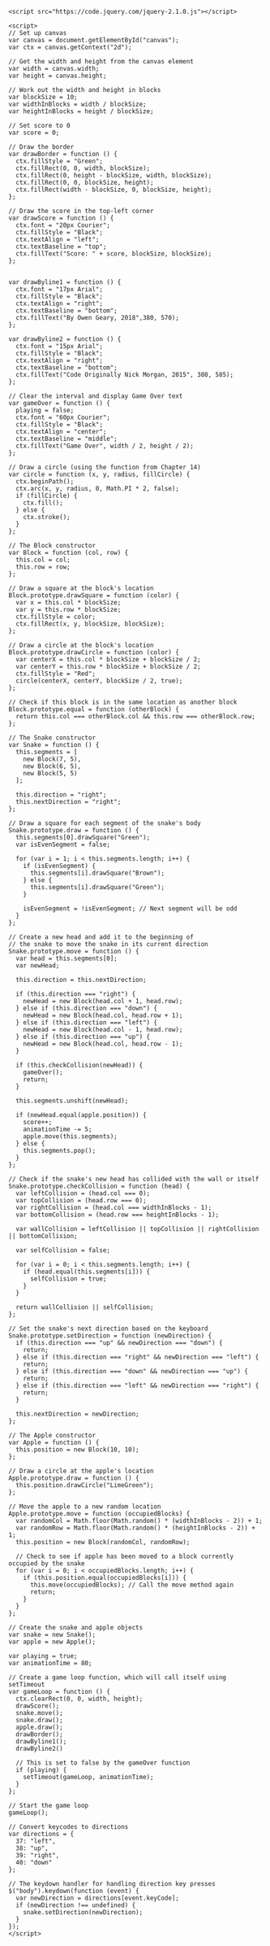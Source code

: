<!DOCTYPE html>
<html>
<head>
    <title>Snake!</title>
</head>
<body>
    <canvas id="canvas" width="400" height="600"></canvas>

    <script src="https://code.jquery.com/jquery-2.1.0.js"></script>

    <script>
    // Set up canvas
    var canvas = document.getElementById("canvas");
    var ctx = canvas.getContext("2d");

    // Get the width and height from the canvas element
    var width = canvas.width;
    var height = canvas.height;

    // Work out the width and height in blocks
    var blockSize = 10;
    var widthInBlocks = width / blockSize;
    var heightInBlocks = height / blockSize;

    // Set score to 0
    var score = 0;

    // Draw the border
    var drawBorder = function () {
      ctx.fillStyle = "Green";
      ctx.fillRect(0, 0, width, blockSize);
      ctx.fillRect(0, height - blockSize, width, blockSize);
      ctx.fillRect(0, 0, blockSize, height);
      ctx.fillRect(width - blockSize, 0, blockSize, height);
    };

    // Draw the score in the top-left corner
    var drawScore = function () {
      ctx.font = "20px Courier";
      ctx.fillStyle = "Black";
      ctx.textAlign = "left";
      ctx.textBaseline = "top";
      ctx.fillText("Score: " + score, blockSize, blockSize);
    };


    var drawByline1 = function () {
      ctx.font = "17px Arial";
      ctx.fillStyle = "Black";
      ctx.textAlign = "right";
      ctx.textBaseline = "bottom";
      ctx.fillText("By Owen Geary, 2018",380, 570);
    };

    var drawByline2 = function () {
      ctx.font = "15px Arial";
      ctx.fillStyle = "Black";
      ctx.textAlign = "right";
      ctx.textBaseline = "bottom";
      ctx.fillText("Code Originally Nick Morgan, 2015", 380, 585);
    };

    // Clear the interval and display Game Over text
    var gameOver = function () {
      playing = false;
      ctx.font = "60px Courier";
      ctx.fillStyle = "Black";
      ctx.textAlign = "center";
      ctx.textBaseline = "middle";
      ctx.fillText("Game Over", width / 2, height / 2);
    };

    // Draw a circle (using the function from Chapter 14)
    var circle = function (x, y, radius, fillCircle) {
      ctx.beginPath();
      ctx.arc(x, y, radius, 0, Math.PI * 2, false);
      if (fillCircle) {
        ctx.fill();
      } else {
        ctx.stroke();
      }
    };

    // The Block constructor
    var Block = function (col, row) {
      this.col = col;
      this.row = row;
    };

    // Draw a square at the block's location
    Block.prototype.drawSquare = function (color) {
      var x = this.col * blockSize;
      var y = this.row * blockSize;
      ctx.fillStyle = color;
      ctx.fillRect(x, y, blockSize, blockSize);
    };

    // Draw a circle at the block's location
    Block.prototype.drawCircle = function (color) {
      var centerX = this.col * blockSize + blockSize / 2;
      var centerY = this.row * blockSize + blockSize / 2;
      ctx.fillStyle = "Red";
      circle(centerX, centerY, blockSize / 2, true);
    };

    // Check if this block is in the same location as another block
    Block.prototype.equal = function (otherBlock) {
      return this.col === otherBlock.col && this.row === otherBlock.row;
    };

    // The Snake constructor
    var Snake = function () {
      this.segments = [
        new Block(7, 5),
        new Block(6, 5),
        new Block(5, 5)
      ];

      this.direction = "right";
      this.nextDirection = "right";
    };

    // Draw a square for each segment of the snake's body
    Snake.prototype.draw = function () {
      this.segments[0].drawSquare("Green");
      var isEvenSegment = false;

      for (var i = 1; i < this.segments.length; i++) {
        if (isEvenSegment) {
          this.segments[i].drawSquare("Brown");
        } else {
          this.segments[i].drawSquare("Green");
        }

        isEvenSegment = !isEvenSegment; // Next segment will be odd
      }
    };

    // Create a new head and add it to the beginning of
    // the snake to move the snake in its current direction
    Snake.prototype.move = function () {
      var head = this.segments[0];
      var newHead;

      this.direction = this.nextDirection;

      if (this.direction === "right") {
        newHead = new Block(head.col + 1, head.row);
      } else if (this.direction === "down") {
        newHead = new Block(head.col, head.row + 1);
      } else if (this.direction === "left") {
        newHead = new Block(head.col - 1, head.row);
      } else if (this.direction === "up") {
        newHead = new Block(head.col, head.row - 1);
      }

      if (this.checkCollision(newHead)) {
        gameOver();
        return;
      }

      this.segments.unshift(newHead);

      if (newHead.equal(apple.position)) {
        score++;
        animationTime -= 5;
        apple.move(this.segments);
      } else {
        this.segments.pop();
      }
    };

    // Check if the snake's new head has collided with the wall or itself
    Snake.prototype.checkCollision = function (head) {
      var leftCollision = (head.col === 0);
      var topCollision = (head.row === 0);
      var rightCollision = (head.col === widthInBlocks - 1);
      var bottomCollision = (head.row === heightInBlocks - 1);

      var wallCollision = leftCollision || topCollision || rightCollision || bottomCollision;

      var selfCollision = false;

      for (var i = 0; i < this.segments.length; i++) {
        if (head.equal(this.segments[i])) {
          selfCollision = true;
        }
      }

      return wallCollision || selfCollision;
    };

    // Set the snake's next direction based on the keyboard
    Snake.prototype.setDirection = function (newDirection) {
      if (this.direction === "up" && newDirection === "down") {
        return;
      } else if (this.direction === "right" && newDirection === "left") {
        return;
      } else if (this.direction === "down" && newDirection === "up") {
        return;
      } else if (this.direction === "left" && newDirection === "right") {
        return;
      }

      this.nextDirection = newDirection;
    };

    // The Apple constructor
    var Apple = function () {
      this.position = new Block(10, 10);
    };

    // Draw a circle at the apple's location
    Apple.prototype.draw = function () {
      this.position.drawCircle("LimeGreen");
    };

    // Move the apple to a new random location
    Apple.prototype.move = function (occupiedBlocks) {
      var randomCol = Math.floor(Math.random() * (widthInBlocks - 2)) + 1;
      var randomRow = Math.floor(Math.random() * (heightInBlocks - 2)) + 1;
      this.position = new Block(randomCol, randomRow);

      // Check to see if apple has been moved to a block currently occupied by the snake
      for (var i = 0; i < occupiedBlocks.length; i++) {
        if (this.position.equal(occupiedBlocks[i])) {
          this.move(occupiedBlocks); // Call the move method again
          return;
        }
      }
    };

    // Create the snake and apple objects
    var snake = new Snake();
    var apple = new Apple();

    var playing = true;
    var animationTime = 80;

    // Create a game loop function, which will call itself using setTimeout
    var gameLoop = function () {
      ctx.clearRect(0, 0, width, height);
      drawScore();
      snake.move();
      snake.draw();
      apple.draw();
      drawBorder();
      drawByline1();
      drawByline2()

      // This is set to false by the gameOver function
      if (playing) {
        setTimeout(gameLoop, animationTime);
      }
    };

    // Start the game loop
    gameLoop();

    // Convert keycodes to directions
    var directions = {
      37: "left",
      38: "up",
      39: "right",
      40: "down"
    };

    // The keydown handler for handling direction key presses
    $("body").keydown(function (event) {
      var newDirection = directions[event.keyCode];
      if (newDirection !== undefined) {
        snake.setDirection(newDirection);
      }
    });
    </script>
</body>
</html>
